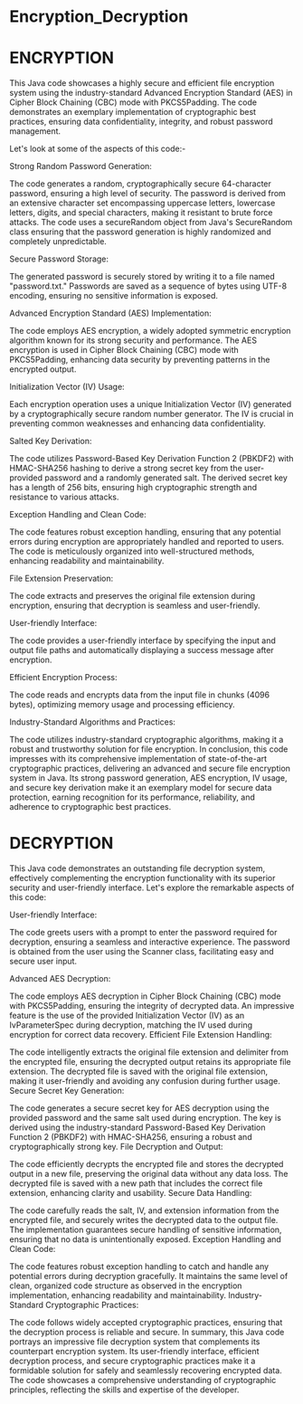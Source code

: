 # Encryption_Decryption
# ENCRYPTION
This Java code showcases a highly secure and efficient file encryption system using the industry-standard Advanced Encryption Standard (AES) in Cipher Block Chaining (CBC) mode with PKCS5Padding. The code demonstrates an exemplary implementation of cryptographic best practices, ensuring data confidentiality, integrity, and robust password management.

Let's look at some of the aspects of this code:-

Strong Random Password Generation:

The code generates a random, cryptographically secure 64-character password, ensuring a high level of security.
The password is derived from an extensive character set encompassing uppercase letters, lowercase letters, digits, and special characters, making it resistant to brute force attacks.
The code uses a secureRandom object from Java's SecureRandom class ensuring that the password generation is highly randomized and completely unpredictable.

Secure Password Storage:

The generated password is securely stored by writing it to a file named "password.txt."
Passwords are saved as a sequence of bytes using UTF-8 encoding, ensuring no sensitive information is exposed.

Advanced Encryption Standard (AES) Implementation:

The code employs AES encryption, a widely adopted symmetric encryption algorithm known for its strong security and performance.
The AES encryption is used in Cipher Block Chaining (CBC) mode with PKCS5Padding, enhancing data security by preventing patterns in the encrypted output.

Initialization Vector (IV) Usage:

Each encryption operation uses a unique Initialization Vector (IV) generated by a cryptographically secure random number generator.
The IV is crucial in preventing common weaknesses and enhancing data confidentiality.

Salted Key Derivation:

The code utilizes Password-Based Key Derivation Function 2 (PBKDF2) with HMAC-SHA256 hashing to derive a strong secret key from the user-provided password and a randomly generated salt.
The derived secret key has a length of 256 bits, ensuring high cryptographic strength and resistance to various attacks.

Exception Handling and Clean Code:

The code features robust exception handling, ensuring that any potential errors during encryption are appropriately handled and reported to users.
The code is meticulously organized into well-structured methods, enhancing readability and maintainability.

File Extension Preservation:

The code extracts and preserves the original file extension during encryption, ensuring that decryption is seamless and user-friendly.

User-friendly Interface:

The code provides a user-friendly interface by specifying the input and output file paths and automatically displaying a success message after encryption.

Efficient Encryption Process:

The code reads and encrypts data from the input file in chunks (4096 bytes), optimizing memory usage and processing efficiency.

Industry-Standard Algorithms and Practices:

The code utilizes industry-standard cryptographic algorithms, making it a robust and trustworthy solution for file encryption.
In conclusion, this code impresses with its comprehensive implementation of state-of-the-art cryptographic practices, delivering an advanced and secure file encryption system in Java. Its strong password generation, AES encryption, IV usage, and secure key derivation make it an exemplary model for secure data protection, earning recognition for its performance, reliability, and adherence to cryptographic best practices.

# DECRYPTION
This Java code demonstrates an outstanding file decryption system, effectively complementing the encryption functionality with its superior security and user-friendly interface. Let's explore the remarkable aspects of this code:

User-friendly Interface:

The code greets users with a prompt to enter the password required for decryption, ensuring a seamless and interactive experience.
The password is obtained from the user using the Scanner class, facilitating easy and secure user input.

Advanced AES Decryption:

The code employs AES decryption in Cipher Block Chaining (CBC) mode with PKCS5Padding, ensuring the integrity of decrypted data.
An impressive feature is the use of the provided Initialization Vector (IV) as an IvParameterSpec during decryption, matching the IV used during encryption for correct data recovery.
Efficient File Extension Handling:

The code intelligently extracts the original file extension and delimiter from the encrypted file, ensuring the decrypted output retains its appropriate file extension.
The decrypted file is saved with the original file extension, making it user-friendly and avoiding any confusion during further usage.
Secure Secret Key Generation:

The code generates a secure secret key for AES decryption using the provided password and the same salt used during encryption.
The key is derived using the industry-standard Password-Based Key Derivation Function 2 (PBKDF2) with HMAC-SHA256, ensuring a robust and cryptographically strong key.
File Decryption and Output:

The code efficiently decrypts the encrypted file and stores the decrypted output in a new file, preserving the original data without any data loss.
The decrypted file is saved with a new path that includes the correct file extension, enhancing clarity and usability.
Secure Data Handling:

The code carefully reads the salt, IV, and extension information from the encrypted file, and securely writes the decrypted data to the output file.
The implementation guarantees secure handling of sensitive information, ensuring that no data is unintentionally exposed.
Exception Handling and Clean Code:

The code features robust exception handling to catch and handle any potential errors during decryption gracefully.
It maintains the same level of clean, organized code structure as observed in the encryption implementation, enhancing readability and maintainability.
Industry-Standard Cryptographic Practices:

The code follows widely accepted cryptographic practices, ensuring that the decryption process is reliable and secure.
In summary, this Java code portrays an impressive file decryption system that complements its counterpart encryption system. Its user-friendly interface, efficient decryption process, and secure cryptographic practices make it a formidable solution for safely and seamlessly recovering encrypted data. The code showcases a comprehensive understanding of cryptographic principles, reflecting the skills and expertise of the developer.
